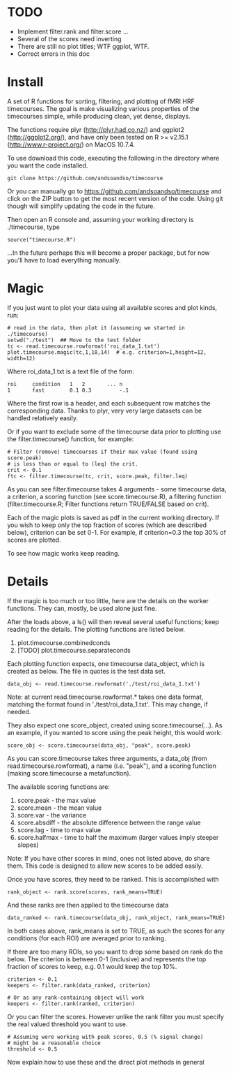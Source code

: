 # TODO 

* Implement filter.rank and filter.score ...
* Several of the scores need inverting
* There are still no plot titles; WTF ggplot, WTF.
* Correct errors in this doc

# Install
A set of R functions for sorting, filtering, and plotting of fMRI HRF timecourses.  The goal is make visualizing various properties of the timecourses simple, while producing clean, yet dense, displays.

The functions require plyr (http://plyr.had.co.nz/) and ggplot2 (http://ggplot2.org/), and have only been tested on R >= v2.15.1 (http://www.r-project.org/) on MacOS 10.7.4.

To use download this code, executing the following in the directory where you want the code installed.

	git clone https://github.com/andsoandso/timecourse

Or you can manually go to https://github.com/andsoandso/timecourse and click on the ZIP button to get the most recent version of the code.  Using git though will simplify updating the code in the future.
	
Then open an R console and, assuming your working directory is ./timecourse, type

	source("timecourse.R")

...In the future perhaps this will become a proper package, but for now you'll have to load everything manually.

# Magic

If you just want to plot your data using all available scores and plot kinds, run:

	# read in the data, then plot it (assumeing we started in ./timecourse)
	setwd("./test")  ## Move to the test folder
	tc <- read.timecourse.rowformat('roi_data_1.txt')
	plot.timecourse.magic(tc,1,18,14)  # e.g. criterion=1,height=12, width=12)
	
Where roi\_data\_1.txt is a text file of the form:

	roi		condition	1 	2 	 	...	n
	1		fast 		0.1	0.3			-.1


Where the first row is a header, and each subsequent row matches the corresponding data.  Thanks to plyr, very very large datasets can be handled relatively easily.

Or if you want to exclude some of the timecourse data prior to plotting use the filter.timecourse() function, for example:

	# Filter (remove) timecourses if their max value (found using score.peak) 
	# is less than or equal to (leq) the crit.
	crit <- 0.1
	ftc <- filter.timecourse(tc, crit, score.peak, filter.leq)

As you can see filter.timecourse takes 4 arguments - some timecourse data, a criterion, a scoring function (see score.timecourse.R), a filtering function (filter.timecourse.R; Filter functions return TRUE/FALSE based on crit).

Each of the magic plots is saved as pdf in the current working directory.  If you wish to keep only the top fraction of scores (which are described below), criterion can be set 0-1.  For example, if criterion=0.3 the top 30% of scores are plotted.

To see how magic works keep reading.

# Details

If the magic is too much or too little, here are the details on the worker functions.  They can, mostly, be used alone just fine.

After the loads above, a ls() will then reveal several useful functions; keep reading for the details.  The plotting functions are listed below.
	
1. plot.timecourse.combinedconds
2. [TODO] plot.timecourse.separateconds

Each plotting function expects, one timecourse data_object, which is created as below.  The file in quotes is the test data set.

	data_obj <- read.timecourse.rowformat('./test/roi_data_1.txt')

Note: at current read.timecourse.rowformat.* takes one data format, matching the format found in './test/roi\_data\_1.txt'.  This may change, if needed.

They also expect one score_object, created using score.timecourse(...).  As an example, if you wanted to score using the peak height, this would work:

	score_obj <- score.timecourse(data_obj, "peak", score.peak)

As you can score.timecourse takes three arguments, a data_obj (from read.timecourse.rowformat), a name (i.e. "peak"), and a scoring function (making score.timecourse a metafunction).  

The available scoring functions are:

1. score.peak - the max value
2. score.mean - the mean value
3. score.var - the variance
4. score.absdiff - the absolute difference between the range value
5. score.lag - time to max value
6. score.halfmax - time to half the maximum (larger values imply steeper slopes)

Note: If you have other scores in mind, ones not listed above, do share them. This code is designed to allow new scores to be added easily.

Once you have scores, they need to be ranked.  This is accomplished with

	rank_object <- rank.score(scores, rank_means=TRUE)
	
And these ranks are then applied to the timecourse data

	data_ranked <- rank.timecourse(data_obj, rank_object, rank_means=TRUE)

In both cases above, rank_means is set to TRUE, as such the scores for any conditions (for each ROI) are averaged prior to ranking.

If there are too many ROIs, so you want to drop some based on rank do the below.  The criterion is between 0-1 (inclusive) and represents the top fraction of scores to keep, e.g. 0.1 would keep the top 10%.

	criterion <- 0.1
	keepers <- filter.rank(data_ranked, criterion)

	# Or as any rank-containing object will work
	keepers <- filter.rank(ranked, criterion)

Or you can filter the scores.  However unlike the rank filter you must specify the real valued threshold you want to use.

	# Assuming were working with peak scores, 0.5 (% signal change)
	# might be a reasonable choice
	threshold <- 0.5

Now explain how to use these and the direct plot methods in general